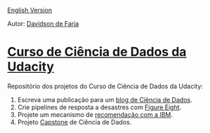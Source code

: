 [English Version](README.md)

Autor: [Davidson de Faria](https://github.com/davidsondefaria)

# [Curso de Ciência de Dados da Udacity](https://www.udacity.com/course/data-scientist-nanodegree--nd025)

Repositório dos projetos do Curso de Ciência de Dados da Udacity:
1. Escreva uma publicação para um [blog de Ciência de Dados](1.Blog/README-pt.md).
2. Crie pipelines de resposta a desastres com [Figure Eight](2.Pipelines/README-pt.md).
3. Projete um mecanismo de [recomendação com a IBM](3.RecommendationEngine/README-pt.md).
4. Projeto [Capstone](4.Capstone/README-pt.md) de Ciência de Dados.